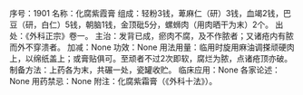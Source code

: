 序号：1901
名称：化腐紫霞膏
组成：轻粉3钱，萆麻仁（研）3钱，血竭2钱，巴豆（研，白仁）5钱，朝脑1钱，金顶砒5分，螺蛳肉（用肉晒干为末）2个。
出处：《外科正宗》卷一。
主治：发背已成，瘀肉不腐，及不作脓者；又诸疮内有脓而外不穿溃者。
加减：None
功效：None
用法用量：临用时旋用麻油调搽顽硬肉上，以绵纸盖上；或膏贴俱可。至顽者不过2次即软，腐烂为脓，点诸疮顶亦破。
制备方法：上药各为末，共碾一处，瓷罐收贮。
临床应用：None
各家论述：None
用药禁忌：None
附注：化腐紫霜膏（《外科十法》）。
